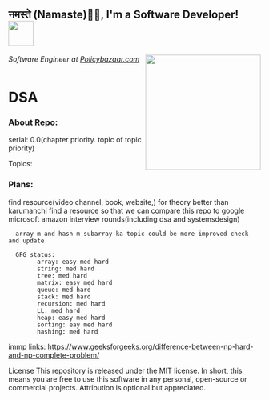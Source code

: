    <h2>नमस्ते (Namaste)🙏🏻, I'm a Software Developer! <img src="https://media.giphy.com/media/12oufCB0MyZ1Go/giphy.gif" width="50"></h2>
<img align='right' src="https://media.giphy.com/media/M9gbBd9nbDrOTu1Mqx/giphy.gif" width="230">
<p><em>Software Engineer at <a href="http://www.policybazaar.com">Policybazaar.com</a><img src="https://twowheeler.policybazaar.com/images/pb-logo-home.png" width="60" height="12"> 
</em></p>

# DSA
<h3>About Repo: 
</h2>
      serial: 0.0(chapter priority. topic of topic priority)

Topics: 
<h3>Plans: 
</h2>
      find resource(video channel, book, website,) for theory better than karumanchi
      find a resource so that we can compare this repo to google microsoft amazon interview rounds(including dsa and systemsdesign)


      array m and hash m subarray ka topic could be more improved check and update
      
      GFG status: 
            array: easy med hard
            string: med hard
            tree: med hard
            matrix: easy med hard
            queue: med hard
            stack: med hard
            recursion: med hard
            LL: med hard
            heap: easy med hard
            sorting: eay med hard
            hashing: med hard

immp links:
https://www.geeksforgeeks.org/difference-between-np-hard-and-np-complete-problem/



License
This repository is released under the MIT license. In short, this means you are free to use this software in any personal, open-source or commercial projects. Attribution is optional but appreciated.
